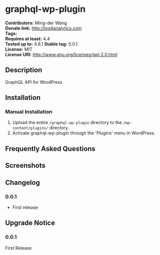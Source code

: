# graphql-wp-plugin #
**Contributors:**      Ming-der Wang  
**Donate link:**       http://log4analytics.com  
**Tags:**  
**Requires at least:** 4.4  
**Tested up to:**      4.8.1 
**Stable tag:**        0.0.1  
**License:**           MIT  
**License URI:**       http://www.gnu.org/licenses/gpl-2.0.html  

## Description ##

GraphQL API for WordPress

## Installation ##

### Manual Installation ###

1. Upload the entire `/graphql-wp-plugin` directory to the `/wp-content/plugins/` directory.
2. Activate graphql-wp-plugin through the 'Plugins' menu in WordPress.

## Frequently Asked Questions ##


## Screenshots ##


## Changelog ##

### 0.0.1 ###
* First release

## Upgrade Notice ##

### 0.0.1 ###
First Release
